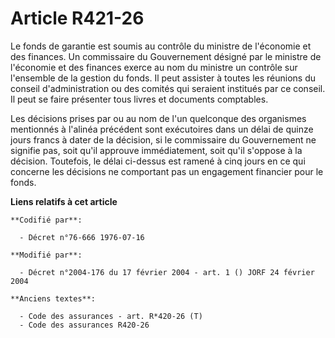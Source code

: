 # Article R421-26

Le fonds de garantie est soumis au contrôle du ministre de l'économie et des finances. Un commissaire du Gouvernement désigné
par le ministre de l'économie et des finances exerce au nom du ministre un contrôle sur l'ensemble de la gestion du fonds. Il
peut assister à toutes les réunions du conseil d'administration ou des comités qui seraient institués par ce conseil. Il peut
se faire présenter tous livres et documents comptables.

Les décisions prises par ou au nom de l'un quelconque des organismes mentionnés à l'alinéa précédent sont exécutoires dans un
délai de quinze jours francs à dater de la décision, si le commissaire du Gouvernement ne signifie pas, soit qu'il approuve
immédiatement, soit qu'il s'oppose à la décision. Toutefois, le délai ci-dessus est ramené à cinq jours en ce qui concerne
les décisions ne comportant pas un engagement financier pour le fonds.

**Liens relatifs à cet article**

	**Codifié par**:

	  - Décret n°76-666 1976-07-16

	**Modifié par**:

	  - Décret n°2004-176 du 17 février 2004 - art. 1 () JORF 24 février 2004

	**Anciens textes**:

	  - Code des assurances - art. R*420-26 (T)
	  - Code des assurances R420-26
